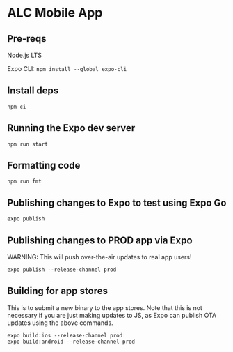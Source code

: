 # ALC Mobile App

## Pre-reqs

Node.js LTS

Expo CLI: `npm install --global expo-cli`

## Install deps

`npm ci`

## Running the Expo dev server

`npm run start`

## Formatting code

`npm run fmt`

## Publishing changes to Expo to test using Expo Go

`expo publish`

## Publishing changes to PROD app via Expo

WARNING: This will push over-the-air updates to real app users!

`expo publish --release-channel prod`

## Building for app stores

This is to submit a new binary to the app stores. Note that this is not necessary if you are just making updates to JS, as Expo can publish OTA updates using the above commands.

```
expo build:ios --release-channel prod
expo build:android --release-channel prod
```
